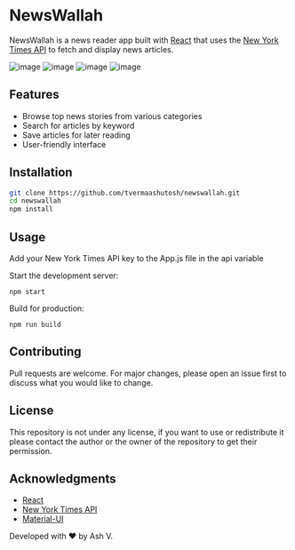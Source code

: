 # NewsWallah

NewsWallah is a news reader app built with [React](https://reactjs.org/) that uses the [New York Times API](https://developer.nytimes.com/) to fetch and display news articles.

![image](https://github.com/tvermaashutosh/javascript-mini-projects/assets/96707067/c9efd79c-8dee-4474-95e1-efa451b221c3)
![image](https://github.com/tvermaashutosh/javascript-mini-projects/assets/96707067/f0e5149c-7ada-46c6-a896-f6462c9349d3)
![image](https://github.com/tvermaashutosh/javascript-mini-projects/assets/96707067/c76ea29f-2682-4a47-803f-916823684882)
![image](https://github.com/tvermaashutosh/javascript-mini-projects/assets/96707067/8f74bd31-303e-4007-996e-cfb432c2eafa)

## Features
- Browse top news stories from various categories 
- Search for articles by keyword
- Save articles for later reading
- User-friendly interface

## Installation
```bash
git clone https://github.com/tvermaashutosh/newswallah.git
cd newswallah
npm install
```

## Usage
Add your New York Times API key to the App.js file in the api variable

Start the development server:
```
npm start
```
Build for production:

```
npm run build
```
## Contributing
Pull requests are welcome. For major changes, please open an issue first to discuss what you would like to change.

## License
This repository is not under any license, if you want to use or redistribute it please contact the author or the owner of the repository to get their permission.

## Acknowledgments
- [React](https://reactjs.org/)
- [New York Times API](https://developer.nytimes.com/)
- [Material-UI](https://material-ui.com/)

Developed with ❤️ by Ash V.
